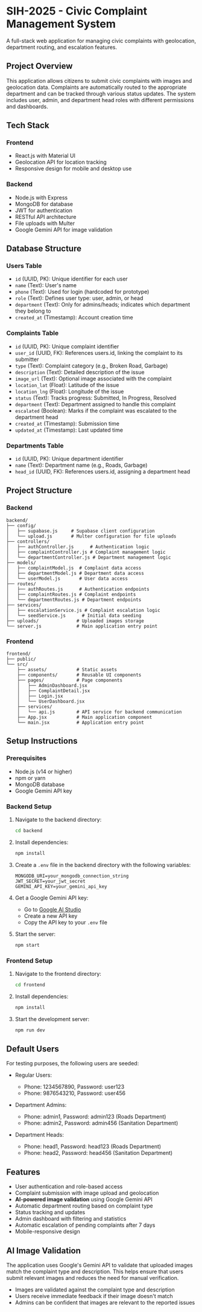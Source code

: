 # SIH-2025 - Civic Complaint Management System

A full-stack web application for managing civic complaints with geolocation, department routing, and escalation features.

## Project Overview

This application allows citizens to submit civic complaints with images and geolocation data. Complaints are automatically routed to the appropriate department and can be tracked through various status updates. The system includes user, admin, and department head roles with different permissions and dashboards.

## Tech Stack

### Frontend
- React.js with Material UI
- Geolocation API for location tracking
- Responsive design for mobile and desktop use

### Backend
- Node.js with Express
- MongoDB for database
- JWT for authentication
- RESTful API architecture
- File uploads with Multer
- Google Gemini API for image validation

## Database Structure

### Users Table
- `id` (UUID, PK): Unique identifier for each user
- `name` (Text): User's name
- `phone` (Text): Used for login (hardcoded for prototype)
- `role` (Text): Defines user type: user, admin, or head
- `department` (Text): Only for admins/heads; indicates which department they belong to
- `created_at` (Timestamp): Account creation time

### Complaints Table
- `id` (UUID, PK): Unique complaint identifier
- `user_id` (UUID, FK): References users.id, linking the complaint to its submitter
- `type` (Text): Complaint category (e.g., Broken Road, Garbage)
- `description` (Text): Detailed description of the issue
- `image_url` (Text): Optional image associated with the complaint
- `location_lat` (Float): Latitude of the issue
- `location_lng` (Float): Longitude of the issue
- `status` (Text): Tracks progress: Submitted, In Progress, Resolved
- `department` (Text): Department assigned to handle this complaint
- `escalated` (Boolean): Marks if the complaint was escalated to the department head
- `created_at` (Timestamp): Submission time
- `updated_at` (Timestamp): Last updated time

### Departments Table
- `id` (UUID, PK): Unique department identifier
- `name` (Text): Department name (e.g., Roads, Garbage)
- `head_id` (UUID, FK): References users.id, assigning a department head

## Project Structure

### Backend

```
backend/
├── config/
│   ├── supabase.js     # Supabase client configuration
│   └── upload.js       # Multer configuration for file uploads
├── controllers/
│   ├── authController.js      # Authentication logic
│   ├── complaintController.js # Complaint management logic
│   └── departmentController.js # Department management logic
├── models/
│   ├── complaintModel.js  # Complaint data access
│   ├── departmentModel.js # Department data access
│   └── userModel.js       # User data access
├── routes/
│   ├── authRoutes.js      # Authentication endpoints
│   ├── complaintRoutes.js # Complaint endpoints
│   └── departmentRoutes.js # Department endpoints
├── services/
│   ├── escalationService.js # Complaint escalation logic
│   └── seedService.js      # Initial data seeding
├── uploads/              # Uploaded images storage
└── server.js             # Main application entry point
```

### Frontend

```
frontend/
├── public/
└── src/
    ├── assets/           # Static assets
    ├── components/       # Reusable UI components
    ├── pages/            # Page components
    │   ├── AdminDashboard.jsx
    │   ├── ComplaintDetail.jsx
    │   ├── Login.jsx
    │   └── UserDashboard.jsx
    ├── services/
    │   └── api.js        # API service for backend communication
    ├── App.jsx           # Main application component
    └── main.jsx          # Application entry point
```

## Setup Instructions

### Prerequisites
- Node.js (v14 or higher)
- npm or yarn
- MongoDB database
- Google Gemini API key

### Backend Setup

1. Navigate to the backend directory:
   ```bash
   cd backend
   ```

2. Install dependencies:
   ```bash
   npm install
   ```

3. Create a `.env` file in the backend directory with the following variables:
   ```
   MONGODB_URI=your_mongodb_connection_string
   JWT_SECRET=your_jwt_secret
   GEMINI_API_KEY=your_gemini_api_key
   ```

4. Get a Google Gemini API key:
   - Go to [Google AI Studio](https://makersuite.google.com/app/apikey)
   - Create a new API key
   - Copy the API key to your `.env` file

5. Start the server:
   ```bash
   npm start
   ```

### Frontend Setup

1. Navigate to the frontend directory:
   ```bash
   cd frontend
   ```

2. Install dependencies:
   ```bash
   npm install
   ```

3. Start the development server:
   ```bash
   npm run dev
   ```

## Default Users

For testing purposes, the following users are seeded:

- Regular Users:
  - Phone: 1234567890, Password: user123
  - Phone: 9876543210, Password: user456

- Department Admins:
  - Phone: admin1, Password: admin123 (Roads Department)
  - Phone: admin2, Password: admin456 (Sanitation Department)

- Department Heads:
  - Phone: head1, Password: head123 (Roads Department)
  - Phone: head2, Password: head456 (Sanitation Department)

## Features

- User authentication and role-based access
- Complaint submission with image upload and geolocation
- **AI-powered image validation** using Google Gemini API
- Automatic department routing based on complaint type
- Status tracking and updates
- Admin dashboard with filtering and statistics
- Automatic escalation of pending complaints after 7 days
- Mobile-responsive design

## AI Image Validation

The application uses Google's Gemini API to validate that uploaded images match the complaint type and description. This helps ensure that users submit relevant images and reduces the need for manual verification.

- Images are validated against the complaint type and description
- Users receive immediate feedback if their image doesn't match
- Admins can be confident that images are relevant to the reported issues